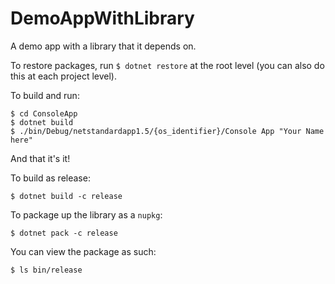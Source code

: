 # DemoAppWithLibrary

A demo app with a library that it depends on.

To restore packages, run ```$ dotnet restore``` at the root level (you can also do this at each project level).

To build and run:

```
$ cd ConsoleApp
$ dotnet build
$ ./bin/Debug/netstandardapp1.5/{os_identifier}/Console App "Your Name here"
```

And that it's it!

To build as release:

```
$ dotnet build -c release
```

To package up the library as a `nupkg`:

```
$ dotnet pack -c release
```

You can view the package as such:

```
$ ls bin/release
```
